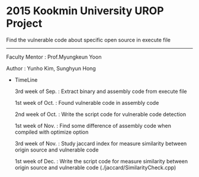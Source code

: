 # 2015 Kookmin University UROP Project

Find the vulnerable code about specific open source in execute file 

----------

Faculty Mentor : Prof.Myungkeun Yoon

Author : Yunho Kim, Sunghyun Hong

* TimeLine

  3rd week of Sep. : Extract binary and assembly code from execute file

  1st week of Oct. : Found vulnerable code in assembly code
  
  2nd week of Oct. : Write the script code for vulnerable code detection
  
  1st week of Nov. : Find some difference of assembly code when compiled with optimize option
  
  3rd week of Nov. : Study jaccard index for measure similarity between origin source and vulnerable code 
  
  1st week of Dec. : Write the script code for measure similarity between origin source and vulnerable code (./jaccard/SimilarityCheck.cpp)
 
